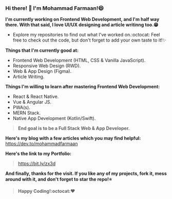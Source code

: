 ### Hi there! 👋 I'm Mohammad Farmaan!😄

**I'm currently working on Frontend Web Development, and I'm half way there. With that said, I love UI/UX designing and article writinng too.😁**

* Explore my repositories to find out what I've worked on.:octocat: Feel free to check out the code, but don't forget to add your own taste to it!:sparkles:

**Things that I'm currently good at:**
* Frontend Web Development (HTML, CSS &  Vanilla JavaScript).
* Responsive Web Design (RWD).
* Web & App Design (Figma).
* Article Writing.

**Things I'm willing to learn after mastering Frontend Web Development:**
* React & React Native.
* Vue & Angular JS.
* PWA(s).
* MERN Stack.
* Native App Development (Kotlin/Swift).

>**End goal is to be a Full Stack Web & App Developer.**

**Here's my blog with a few articles which you may find helpful:**
https://dev.to/mohammadfarmaan

**Here's the link to my Portfolio:** 
>https://bit.ly/zx3d

**And finally, thanks for the visit. If you like any of my projects, fork it, mess around with it, and don't forget to star the repo!:star:**
>**Happy Coding!:octocat::heart:**

